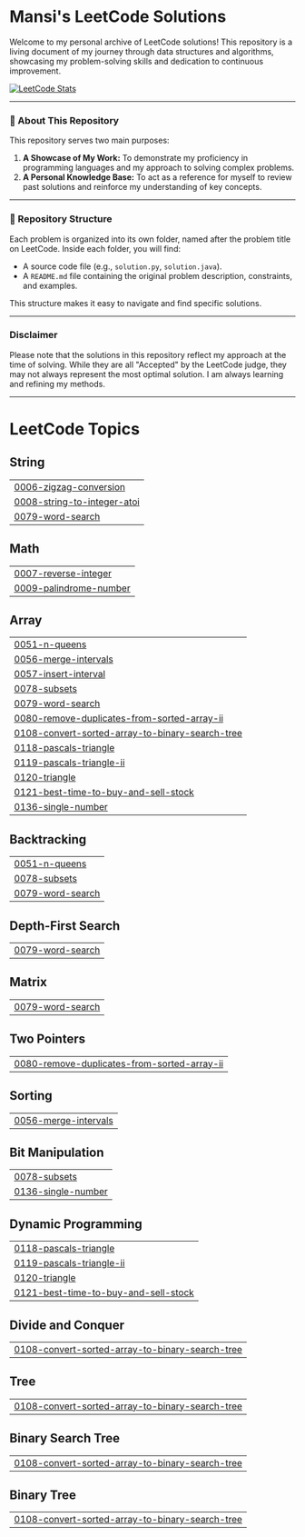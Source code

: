 
# Mansi's LeetCode Solutions



Welcome to my personal archive of LeetCode solutions! This repository is a living document of my journey through data structures and algorithms, showcasing my problem-solving skills and dedication to continuous improvement.

[![LeetCode Stats](https://leetcard.jacoblin.cool/singh_m30)](https://leetcode.com/singh_m30/)

---

### 🤖 About This Repository

This repository serves two main purposes:
1.  **A Showcase of My Work:** To demonstrate my proficiency in programming languages and my approach to solving complex problems.
2.  **A Personal Knowledge Base:** To act as a reference for myself to review past solutions and reinforce my understanding of key concepts.


---

### 📂 Repository Structure

Each problem is organized into its own folder, named after the problem title on LeetCode. Inside each folder, you will find:

* A source code file (e.g., `solution.py`, `solution.java`).
* A `README.md` file containing the original problem description, constraints, and examples.

This structure makes it easy to navigate and find specific solutions.

---

###  Disclaimer

Please note that the solutions in this repository reflect my approach at the time of solving. While they are all "Accepted" by the LeetCode judge, they may not always represent the most optimal solution. I am always learning and refining my methods.

---


<!---LeetCode Topics Start-->
# LeetCode Topics
## String
|  |
| ------- |
| [0006-zigzag-conversion](https://github.com/mansis30/Leetcode/tree/master/0006-zigzag-conversion) |
| [0008-string-to-integer-atoi](https://github.com/mansis30/Leetcode/tree/master/0008-string-to-integer-atoi) |
| [0079-word-search](https://github.com/mansis30/Leetcode/tree/master/0079-word-search) |
## Math
|  |
| ------- |
| [0007-reverse-integer](https://github.com/mansis30/Leetcode/tree/master/0007-reverse-integer) |
| [0009-palindrome-number](https://github.com/mansis30/Leetcode/tree/master/0009-palindrome-number) |
## Array
|  |
| ------- |
| [0051-n-queens](https://github.com/mansis30/Leetcode/tree/master/0051-n-queens) |
| [0056-merge-intervals](https://github.com/mansis30/Leetcode/tree/master/0056-merge-intervals) |
| [0057-insert-interval](https://github.com/mansis30/Leetcode/tree/master/0057-insert-interval) |
| [0078-subsets](https://github.com/mansis30/Leetcode/tree/master/0078-subsets) |
| [0079-word-search](https://github.com/mansis30/Leetcode/tree/master/0079-word-search) |
| [0080-remove-duplicates-from-sorted-array-ii](https://github.com/mansis30/Leetcode/tree/master/0080-remove-duplicates-from-sorted-array-ii) |
| [0108-convert-sorted-array-to-binary-search-tree](https://github.com/mansis30/Leetcode/tree/master/0108-convert-sorted-array-to-binary-search-tree) |
| [0118-pascals-triangle](https://github.com/mansis30/Leetcode/tree/master/0118-pascals-triangle) |
| [0119-pascals-triangle-ii](https://github.com/mansis30/Leetcode/tree/master/0119-pascals-triangle-ii) |
| [0120-triangle](https://github.com/mansis30/Leetcode/tree/master/0120-triangle) |
| [0121-best-time-to-buy-and-sell-stock](https://github.com/mansis30/Leetcode/tree/master/0121-best-time-to-buy-and-sell-stock) |
| [0136-single-number](https://github.com/mansis30/Leetcode/tree/master/0136-single-number) |
## Backtracking
|  |
| ------- |
| [0051-n-queens](https://github.com/mansis30/Leetcode/tree/master/0051-n-queens) |
| [0078-subsets](https://github.com/mansis30/Leetcode/tree/master/0078-subsets) |
| [0079-word-search](https://github.com/mansis30/Leetcode/tree/master/0079-word-search) |
## Depth-First Search
|  |
| ------- |
| [0079-word-search](https://github.com/mansis30/Leetcode/tree/master/0079-word-search) |
## Matrix
|  |
| ------- |
| [0079-word-search](https://github.com/mansis30/Leetcode/tree/master/0079-word-search) |
## Two Pointers
|  |
| ------- |
| [0080-remove-duplicates-from-sorted-array-ii](https://github.com/mansis30/Leetcode/tree/master/0080-remove-duplicates-from-sorted-array-ii) |
## Sorting
|  |
| ------- |
| [0056-merge-intervals](https://github.com/mansis30/Leetcode/tree/master/0056-merge-intervals) |
## Bit Manipulation
|  |
| ------- |
| [0078-subsets](https://github.com/mansis30/Leetcode/tree/master/0078-subsets) |
| [0136-single-number](https://github.com/mansis30/Leetcode/tree/master/0136-single-number) |
## Dynamic Programming
|  |
| ------- |
| [0118-pascals-triangle](https://github.com/mansis30/Leetcode/tree/master/0118-pascals-triangle) |
| [0119-pascals-triangle-ii](https://github.com/mansis30/Leetcode/tree/master/0119-pascals-triangle-ii) |
| [0120-triangle](https://github.com/mansis30/Leetcode/tree/master/0120-triangle) |
| [0121-best-time-to-buy-and-sell-stock](https://github.com/mansis30/Leetcode/tree/master/0121-best-time-to-buy-and-sell-stock) |
## Divide and Conquer
|  |
| ------- |
| [0108-convert-sorted-array-to-binary-search-tree](https://github.com/mansis30/Leetcode/tree/master/0108-convert-sorted-array-to-binary-search-tree) |
## Tree
|  |
| ------- |
| [0108-convert-sorted-array-to-binary-search-tree](https://github.com/mansis30/Leetcode/tree/master/0108-convert-sorted-array-to-binary-search-tree) |
## Binary Search Tree
|  |
| ------- |
| [0108-convert-sorted-array-to-binary-search-tree](https://github.com/mansis30/Leetcode/tree/master/0108-convert-sorted-array-to-binary-search-tree) |
## Binary Tree
|  |
| ------- |
| [0108-convert-sorted-array-to-binary-search-tree](https://github.com/mansis30/Leetcode/tree/master/0108-convert-sorted-array-to-binary-search-tree) |
<!---LeetCode Topics End-->